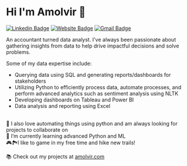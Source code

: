 # Hi I'm Amolvir 👋

[![Linkedin Badge](https://img.shields.io/badge/-amolvir-blue?style=flat&logo=Linkedin&logoColor=white&link=https://www.linkedin.com/in/amolvir/)](https://www.linkedin.com/in/amolvir/)
[![Website Badge](https://img.shields.io/badge/-amolvir.com-47CCCC?style=flat&logo=Google-Chrome&logoColor=white&link=https://amolvir.com)](https://amolvir.com)
[![Gmail Badge](https://img.shields.io/badge/-amolvir@taunque.com-c14438?style=flat&logo=Gmail&logoColor=white&link=mailto:amolvir@taunque.com)](mailto:amolvir@taunque.com)

An accountant turned data analyst. I've always been passionate about gathering insights from data to help drive impactful decisions and solve problems. 

Some of my data expertise include:
- Querying data using SQL and generating reports/dashboards for stakeholders
- Utilizing Python to efficiently process data, automate processes, and perform advanced analytics such as sentiment analysis using NLTK
- Developing dashboards on Tableau and Power BI
- Data analysis and reporting using Excel

<br>👯 I also love automating things using python and am always looking for projects to collaborate on<br>🌱 I’m currently learning advanced Python and ML<br>🎮🏞️I like to game in my free time and hike new trails!

📚 Check out my projects at [amolvir.com](amolvir.com)<br>



